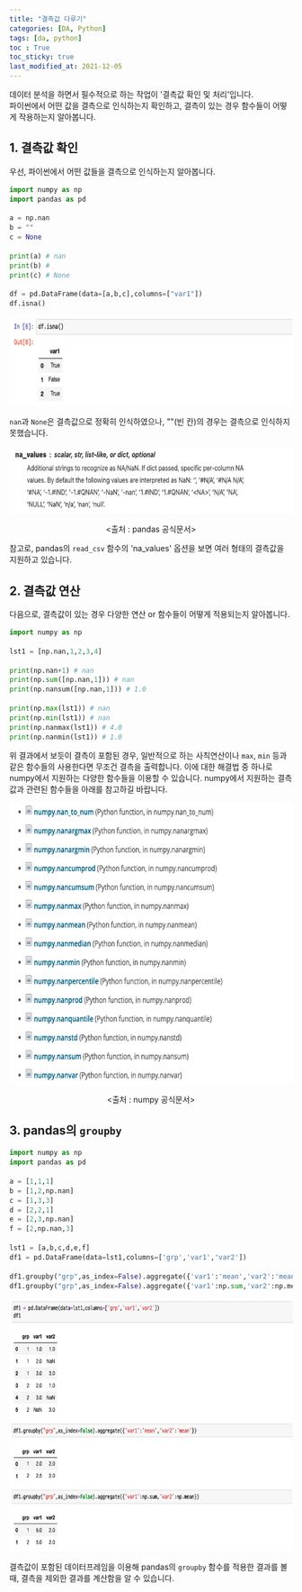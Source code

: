 ```yaml
---
title: "결측값 다루기"
categories: [DA, Python]
tags: [da, python]
toc : True
toc_sticky: true
last_modified_at: 2021-12-05
---
```


데이터 분석을 하면서 필수적으로 하는 작업이 '결측값 확인 및 처리'입니다.   
파이썬에서 어떤 값을 결측으로 인식하는지 확인하고, 결측이 있는 경우 함수들이 어떻게 작용하는지 알아봅니다.

## 1. 결측값 확인
 우선, 파이썬에서 어떤 값들을 결측으로 인식하는지 알아봅니다.

```py
import numpy as np
import pandas as pd

a = np.nan
b = ""
c = None

print(a) # nan
print(b) #
print(c) # None

df = pd.DataFrame(data=[a,b,c],columns=["var1"])
df.isna()
```

<p align="center">
<img src = '/assets/img/missing1_output.png' width="650" height="160">
<!-- </img> -->
</p>

`nan`과 `None`은 결측값으로 정확히 인식하였으나, ""(빈 칸)의 경우는 결측으로 인식하지 못했습니다.     


<p align="center">
<img src = '/assets/img/pandas_missing_options.png' width="600" height="120">
        <figcaption align="center"> <출처 : pandas 공식문서> </figcaption>
<!-- </img> -->
</p> 

참고로, pandas의 `read_csv` 함수의 'na_values' 옵션을 보면 여러 형태의 결측값을 지원하고 있습니다.   
   

## 2. 결측값 연산

다음으로, 결측값이 있는 경우 다양한 연산 or 함수들이 어떻게 적용되는지 알아봅니다.

```py
import numpy as np

lst1 = [np.nan,1,2,3,4]

print(np.nan+1) # nan
print(np.sum([np.nan,1])) # nan
print(np.nansum([np.nan,1])) # 1.0

print(np.max(lst1)) # nan
print(np.min(lst1)) # nan
print(np.nanmax(lst1)) # 4.0
print(np.nanmin(lst1)) # 1.0
```

위 결과에서 보듯이 결측이 포함된 경우, 일반적으로 하는 사칙연산이나 `max`, `min` 등과 같은 함수들의 사용한다면 무조건 결측을 출력합니다. 이에 대한 해결법 중 하나로 numpy에서 지원하는 다양한 함수들을 이용할 수 있습니다. numpy에서 지원하는 결측값과 관련된 함수들을 아래를 참고하길 바랍니다.

<!-- ![결측관련 함수](./images/nan_function.png)    -->
<p align="center">
<img src = '/assets/img/nan_function.png' width="600" height="500">
        <figcaption align="center"> <출처 : numpy 공식문서> </figcaption>
<!-- </img> -->
</p> 

## 3. pandas의 `groupby`

```py
import numpy as np
import pandas as pd

a = [1,1,1]
b = [1,2,np.nan]
c = [1,3,3]
d = [2,2,1]
e = [2,3,np.nan]
f = [2,np.nan,3]

lst1 = [a,b,c,d,e,f]
df1 = pd.DataFrame(data=lst1,columns=['grp','var1','var2']) 

df1.groupby("grp",as_index=False).aggregate({'var1':'mean','var2':'mean'})
df1.groupby("grp",as_index=False).aggregate({'var1':np.sum,'var2':np.mean})
```

<p align="center">
<img src = '/assets/img/pandas_groupby.png' width="700" height="450">
</p>

결측값이 포함된 데이터프레임을 이용해 pandas의 `groupby` 함수를 적용한 결과를 볼 때, 결측을 제외한 결과를 계산함을 알 수 있습니다.